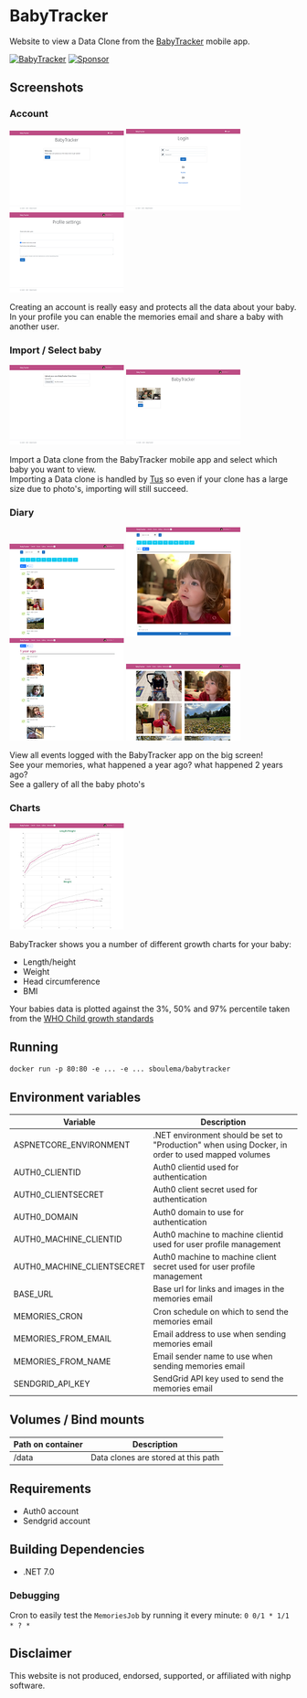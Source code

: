 # BabyTracker
Website to view a Data Clone from the [BabyTracker](https://nighp.com/babytracker/) mobile app.

[![BabyTracker](https://github.com/sboulema/BabyTracker/actions/workflows/workflow.yml/badge.svg)](https://github.com/sboulema/BabyTracker/actions/workflows/workflow.yml)
[![Sponsor](https://img.shields.io/badge/-Sponsor-fafbfc?logo=GitHub%20Sponsors)](https://github.com/sponsors/sboulema)

## Screenshots

### Account
[![Login](https://raw.githubusercontent.com/sboulema/BabyTracker/main/art/Login_thumb.png)](https://raw.githubusercontent.com/sboulema/BabyTracker/main/art/Login.png)
[![LoginRegisterReset](https://raw.githubusercontent.com/sboulema/BabyTracker/main/art/LoginRegisterReset_thumb.png)](https://raw.githubusercontent.com/sboulema/BabyTracker/main/art/LoginRegisterReset.png)
[![Profile](https://raw.githubusercontent.com/sboulema/BabyTracker/main/art/Profile_thumb.png)](https://raw.githubusercontent.com/sboulema/BabyTracker/main/art/Profile.png)

Creating an account is really easy and protects all the data about your baby.<br>
In your profile you can enable the memories email and share a baby with another user.

### Import / Select baby
[![Import](https://raw.githubusercontent.com/sboulema/BabyTracker/main/art/Import_thumb.png)](https://raw.githubusercontent.com/sboulema/BabyTracker/main/art/Import.png)
[![Load](https://raw.githubusercontent.com/sboulema/BabyTracker/main/art/LoadBaby_thumb.png)](https://raw.githubusercontent.com/sboulema/BabyTracker/main/art/LoadBaby.png)

Import a Data clone from the BabyTracker mobile app and select which baby you want to view.<br>
Importing a Data clone is handled by [Tus](https://tus.io/) so even if your clone has a large size due to photo's, importing will still succeed.

### Diary
[![Diary](https://raw.githubusercontent.com/sboulema/BabyTracker/main/art/Diary_thumb.png)](https://raw.githubusercontent.com/sboulema/BabyTracker/main/art/Diary.png)
[![DiaryCards](https://raw.githubusercontent.com/sboulema/BabyTracker/main/art/DiaryCards_thumb.png)](https://raw.githubusercontent.com/sboulema/BabyTracker/main/art/DiaryCards.png)
[![Memories](https://raw.githubusercontent.com/sboulema/BabyTracker/main/art/Memories_thumb.png)](https://raw.githubusercontent.com/sboulema/BabyTracker/main/art/Memories.png)
[![Gallery](https://raw.githubusercontent.com/sboulema/BabyTracker/main/art/Gallery_thumb.png)](https://raw.githubusercontent.com/sboulema/BabyTracker/main/art/Gallery.png)

View all events logged with the BabyTracker app on the big screen!<br>
See your memories, what happened a year ago? what happened 2 years ago?<br>
See a gallery of all the baby photo's

### Charts

[![Charts](https://raw.githubusercontent.com/sboulema/BabyTracker/main/art/Charts_thumb.png)](https://raw.githubusercontent.com/sboulema/BabyTracker/main/art/Charts.png)

BabyTracker shows you a number of different growth charts for your baby:
- Length/height
- Weight
- Head circumference
- BMI

Your babies data is plotted against the 3%, 50% and 97% percentile taken from the [WHO Child growth standards](https://www.who.int/tools/child-growth-standards/standards)


## Running
```
docker run -p 80:80 -e ... -e ... sboulema/babytracker
```

## Environment variables

| Variable					 | Description								|
|----------------------------|------------------------------------------|
| ASPNETCORE_ENVIRONMENT	 | .NET environment should be set to "Production" when using Docker, in order to used mapped volumes |
| AUTH0_CLIENTID			 | Auth0 clientid used for authentication |
| AUTH0_CLIENTSECRET		 | Auth0 client secret used for authentication |
| AUTH0_DOMAIN				 | Auth0 domain to use for authentication |
| AUTH0_MACHINE_CLIENTID	 | Auth0 machine to machine clientid used for user profile management |
| AUTH0_MACHINE_CLIENTSECRET | Auth0 machine to machine client secret used for user profile management |
| BASE_URL					 | Base url for links and images in the memories email |
| MEMORIES_CRON				 | Cron schedule on which to send the memories email |
| MEMORIES_FROM_EMAIL		 | Email address to use when sending memories email |
| MEMORIES_FROM_NAME		 | Email sender name to use when sending memories email |
| SENDGRID_API_KEY			 | SendGrid API key used to send the memories email |

## Volumes / Bind mounts

| Path on container | Description                         |
|-------------------|-------------------------------------|
| /data             | Data clones are stored at this path |

## Requirements
- Auth0 account
- Sendgrid account

## Building Dependencies
- .NET 7.0

### Debugging
Cron to easily test the `MemoriesJob` by running it every minute:
`0 0/1 * 1/1 * ? *`

## Disclaimer
This website is not produced, endorsed, supported, or affiliated with nighp software.